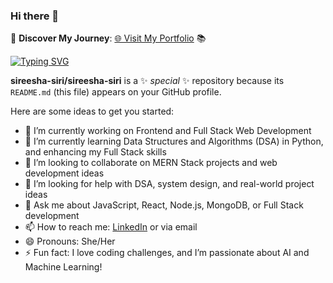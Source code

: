 ### Hi there 👋


🌟 **Discover My Journey**: [🌐 Visit My Portfolio](https://sireesha-siri.github.io/my-portfolio/) 📚


<a href="https://git.io/typing-svg"><img src="https://readme-typing-svg.herokuapp.com?font=Fira+Code&pause=1000&color=F744DB&background=F3FF2300&width=851&height=74&lines=Hi.+My+name+is+Aguru+Sireesha+pursuing+Btech+Computer's+" alt="Typing SVG" /></a>

**sireesha-siri/sireesha-siri** is a ✨ _special_ ✨ repository because its `README.md` (this file) appears on your GitHub profile.

Here are some ideas to get you started:

- 🔭 I’m currently working on Frontend and Full Stack Web Development
- 🌱 I’m currently learning Data Structures and Algorithms (DSA) in Python, and enhancing my Full Stack skills
- 👯 I’m looking to collaborate on MERN Stack projects and web development ideas
- 🤔 I’m looking for help with DSA, system design, and real-world project ideas
- 💬 Ask me about JavaScript, React, Node.js, MongoDB, or Full Stack development
- 📫 How to reach me: [LinkedIn](https://www.linkedin.com/in/aguru-sireesha) or via email
- 😄 Pronouns: She/Her
- ⚡ Fun fact: I love coding challenges, and I’m passionate about AI and Machine Learning!


